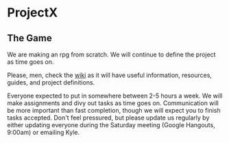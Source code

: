 # ProjectX

## The Game
We are making an rpg from scratch. We will continue to define the project as time goes on. 

Please, men, check the [wiki](https://github.com/brethren-of-awesomeness/ProjectX/wiki) as it will have useful information, resources, guides, and project definitions.

Everyone expected to put in somewhere between 2-5 hours a week. We will make assignments and divy out tasks as time goes on. Communication will be more important than fast completion, though we will expect you to finish tasks accepted. Don't feel pressured, but please update us regularly by either updating everyone during the Saturday meeting (Google Hangouts, 9:00am) or emailing Kyle.



